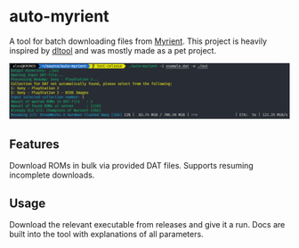 # auto-myrient
A tool for batch downloading files from [Myrient](https://myrient.erista.me/).
This project is heavily inspired by [dltool](https://github.com/kosmosnautti/dltool) and was mostly made as a pet project.

![Example output from the tool, showing a resumed download in progress with download information](image.png)

## Features

Download ROMs in bulk via provided DAT files. Supports resuming incomplete downloads.

## Usage

Download the relevant executable from releases and give it a run.
Docs are built into the tool with explanations of all parameters.
